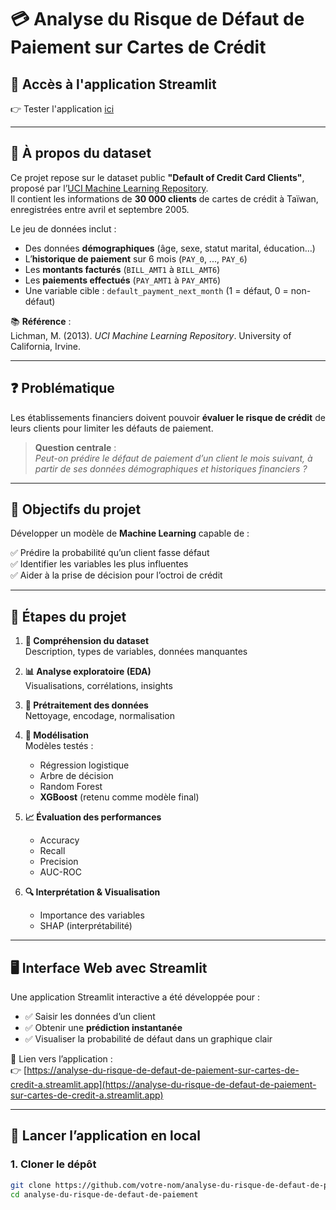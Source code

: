 # 💳 Analyse du Risque de Défaut de Paiement sur Cartes de Crédit

## 🔗 Accès à l'application Streamlit

👉 Tester l'application [ici](https://analyse-du-risque-de-defaut-de-paiement-sur-cartes-de-credit-a.streamlit.app/)

---

## 📁 À propos du dataset

Ce projet repose sur le dataset public **"Default of Credit Card Clients"**, proposé par l’[UCI Machine Learning Repository](https://archive.ics.uci.edu/dataset/350/default+of+credit+card+clients).  
Il contient les informations de **30 000 clients** de cartes de crédit à Taïwan, enregistrées entre avril et septembre 2005.

Le jeu de données inclut :
- Des données **démographiques** (âge, sexe, statut marital, éducation…)
- L’**historique de paiement** sur 6 mois (`PAY_0`, ..., `PAY_6`)
- Les **montants facturés** (`BILL_AMT1` à `BILL_AMT6`)
- Les **paiements effectués** (`PAY_AMT1` à `PAY_AMT6`)
- Une variable cible : `default_payment_next_month` (1 = défaut, 0 = non-défaut)

📚 **Référence** :  
Lichman, M. (2013). *UCI Machine Learning Repository*. University of California, Irvine.

---

## ❓ Problématique

Les établissements financiers doivent pouvoir **évaluer le risque de crédit** de leurs clients pour limiter les défauts de paiement.

> **Question centrale** :  
> _Peut-on prédire le défaut de paiement d’un client le mois suivant, à partir de ses données démographiques et historiques financiers ?_

---

## 🎯 Objectifs du projet

Développer un modèle de **Machine Learning** capable de :

✅ Prédire la probabilité qu’un client fasse défaut  
✅ Identifier les variables les plus influentes  
✅ Aider à la prise de décision pour l’octroi de crédit  

---

## 🧪 Étapes du projet

1. **📂 Compréhension du dataset**  
   Description, types de variables, données manquantes  

2. **📊 Analyse exploratoire (EDA)**  
   Visualisations, corrélations, insights  

3. **🧹 Prétraitement des données**  
   Nettoyage, encodage, normalisation  

4. **🤖 Modélisation**  
   Modèles testés :  
   - Régression logistique  
   - Arbre de décision  
   - Random Forest  
   - **XGBoost** (retenu comme modèle final)

5. **📈 Évaluation des performances**  
   - Accuracy  
   - Recall  
   - Precision  
   - AUC-ROC  

6. **🔍 Interprétation & Visualisation**  
   - Importance des variables  
   - SHAP (interprétabilité)

---

## 🖥️ Interface Web avec Streamlit

Une application Streamlit interactive a été développée pour :

- ✅ Saisir les données d’un client
- ✅ Obtenir une **prédiction instantanée**
- ✅ Visualiser la probabilité de défaut dans un graphique clair

📍 Lien vers l’application :  
👉 [https://analyse-du-risque-de-defaut-de-paiement-sur-cartes-de-credit-a.streamlit.app](https://analyse-du-risque-de-defaut-de-paiement-sur-cartes-de-credit-a.streamlit.app)

---

## 🚀 Lancer l’application en local

### 1. Cloner le dépôt

```bash
git clone https://github.com/votre-nom/analyse-du-risque-de-defaut-de-paiement
cd analyse-du-risque-de-defaut-de-paiement
